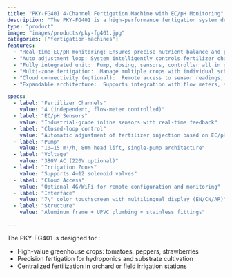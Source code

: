 ```yaml
---
title: "PKY-FG401 4-Channel Fertigation Machine with EC/pH Monitoring"
description: "The PKY-FG401 is a high-performance fertigation system designed with 4 independent fertilizer injection channels and integrated EC/pH sensor control. It combines a single high-pressure water pump with automatic nutrient mixing, real-time monitoring, and remote management. Suitable for large-scale greenhouses and precision agriculture zones."
type: "product"
image: "images/products/pky-fg401.jpg"
categories: ["fertigation-machines"]
features:
  - "Real-time EC/pH monitoring: Ensures precise nutrient balance and prevents over/under-fertilization"
  - "Auto adjustment loop: System intelligently controls fertilizer channels to maintain target EC/pH" 
  - "Fully integrated unit:  Pump, dosing, sensors, controller all in one compact frame"
  - "Multi-zone fertigation:  Manage multiple crops with individual schedules" 
  - "Cloud connectivity (optional):  Remote access to sensor readings, alarm notifications, and control interface" 
  - "Expandable architecture:  Supports integration with flow meters, soil sensors, or weather stations" 

specs:
  - label: "Fertilizer Channels"
    value: "4 (independent, flow-meter controlled)"
  - label: "EC/pH Sensors"
    value: "Industrial-grade inline sensors with real-time feedback"
  - label: "Closed-loop control"
    value: "Automatic adjustment of fertilizer injection based on EC/pH setpoints"
  - label: "Pump"
    value: "10–15 m³/h, 80m head lift, single-pump architecture"
  - label: "Voltage"
    value: "380V AC (220V optional)"
  - label: "Irrigation Zones"
    value: "Supports 4–12 solenoid valves"
  - label: "Cloud Access"
    value: "Optional 4G/WiFi for remote configuration and monitoring"
  - label: "Interface"
    value: "7\" color touchscreen with multilingual display (EN/CN/AR)"
  - label: "Structure"
    value: "Aluminum frame + UPVC plumbing + stainless fittings"

---
```


The PKY-FG401 is designed for :
- High-value greenhouse crops: tomatoes, peppers, strawberries
- Precision fertigation for hydroponics and substrate cultivation
- Centralized fertilization in orchard or field irrigation stations
